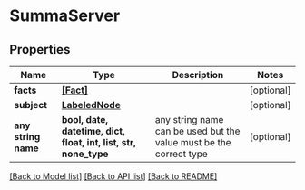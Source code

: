 # SummaServer


## Properties
Name | Type | Description | Notes
------------ | ------------- | ------------- | -------------
**facts** | [**[Fact]**](Fact.md) |  | [optional] 
**subject** | [**LabeledNode**](LabeledNode.md) |  | [optional] 
**any string name** | **bool, date, datetime, dict, float, int, list, str, none_type** | any string name can be used but the value must be the correct type | [optional]

[[Back to Model list]](../README.md#documentation-for-models) [[Back to API list]](../README.md#documentation-for-api-endpoints) [[Back to README]](../README.md)


